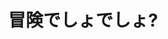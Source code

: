 ---
logo: images/music/冒険でしょでしょ.jpg
title: 冒険でしょでしょ?
subTitle: TV动画《凉宫春日的忧郁 2006版》OP/SOS团广播支部OP，由Lantis于2006年4月26日发售

category: 音乐

hasResource: true
downloadList:
  - intro: flac+jpg
    size: 124.1MB
    link: 
  - intro: 云盘 提取码:nrxs
    size: 124.1MB
    link: https://pan.baidu.com/s/1bqHtvi792gvdsskQNLzOug

downloadContent: |
  TV动画《凉宫春日的忧郁 2006版》OP+SOS团电台支部OP，由Lantis于2006年4月26日发售。<br>
  收录曲：<br>
  1．冒険でしょでしょ？（ＴＶアニメ『涼宮ハルヒの憂鬱』OPテーマ）作詞：畑 亜貴　作曲：冨田暁子　編曲：藤田淳平<br>
  2．風読みリボン（ラジオ『涼宮ハルヒの憂鬱　SOS団ラジオ支部』OPテーマ）<br>
  作詞：畑 亜貴　作曲：鈴木盛広　編曲：安藤高弘<br>
  3．冒険でしょでしょ？（off vocal）<br>
  4．風読みリボン（off vocal）<br><br>
  版权属于:VCB-Studio<br>
  文件地址:https://vcb-s.com/archives/11328
---
